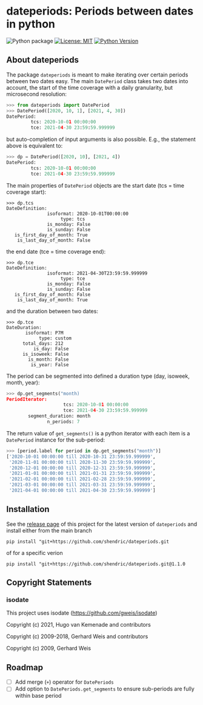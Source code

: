# dateperiods: Periods between dates in python

![Python package](https://github.com/shendric/dateperiods/workflows/Python%20package/badge.svg?branch=master)
[![License: MIT](https://img.shields.io/badge/License-MIT-green.svg)](https://choosealicense.com/licenses/mit/)
[![Python Version](https://img.shields.io/badge/python-3.7,_3.8,_3.9,_3.10,_3.11-blue)](https://www.python.org/downloads/)

## About dateperiods

The package `dateperiods` is meant to make iterating over certain periods between two dates easy. The main `DatePeriod` class takes two dates into account, the start of the time coverage with a daily granularity, but microsecond resolution:

```python
>>> from dateperiods import DatePeriod
>>> DatePeriod([2020, 10, 1], [2021, 4, 30])
DatePeriod:
         tcs: 2020-10-01 00:00:00
         tce: 2021-04-30 23:59:59.999999
```

but auto-completion of input arguments is also possible. E.g., the statement above is equivalent to: 

```python
>>> dp = DatePeriod([2020, 10], [2021, 4])
DatePeriod:
         tcs: 2020-10-01 00:00:00
         tce: 2021-04-30 23:59:59.999999
```

The main properties of `DatePeriod` objects are the start date (tcs = time coverage start):

```
>>> dp.tcs
DateDefinition:
               isoformat: 2020-10-01T00:00:00
                    type: tcs
               is_monday: False
               is_sunday: False
   is_first_day_of_month: True
    is_last_day_of_month: False
```

the end date (tce = time coverage end):

```
>>> dp.tce
DateDefinition:
               isoformat: 2021-04-30T23:59:59.999999
                    type: tce
               is_monday: False
               is_sunday: False
   is_first_day_of_month: False
    is_last_day_of_month: True
```

and the duration between two dates:

```
>>> dp.tce
DateDuration:
       isoformat: P7M
            type: custom
      total_days: 212
          is_day: False
      is_isoweek: False
        is_month: False
         is_year: False
```

The period can be segmented into defined a duration type (day, isoweek, month, year):

```python
>>> dp.get_segments("month)
PeriodIterator:
                     tcs: 2020-10-01 00:00:00
                     tce: 2021-04-30 23:59:59.999999
        segment_duration: month
               n_periods: 7
```

The return value of `get_segments()` is a python iterator with each item is a `DatePeriod` instance for the sub-period: 

```python
>>> [period.label for period in dp.get_segments("month")]
['2020-10-01 00:00:00 till 2020-10-31 23:59:59.999999',
 '2020-11-01 00:00:00 till 2020-11-30 23:59:59.999999',
 '2020-12-01 00:00:00 till 2020-12-31 23:59:59.999999',
 '2021-01-01 00:00:00 till 2021-01-31 23:59:59.999999',
 '2021-02-01 00:00:00 till 2021-02-28 23:59:59.999999',
 '2021-03-01 00:00:00 till 2021-03-31 23:59:59.999999',
 '2021-04-01 00:00:00 till 2021-04-30 23:59:59.999999']
```

## Installation

See the [release page](https://github.com/shendric/dateperiods/releases) of this project for the latest version of `dateperiods` and install either from the main branch

`pip install "git+https://github.com/shendric/dateperiods.git`

of for a specific verion

`pip install "git+https://github.com/shendric/dateperiods.git@1.1.0`

## Copyright Statements

### isodate

This project uses isodate (https://github.com/gweis/isodate)

Copyright (c) 2021, Hugo van Kemenade and contributors

Copyright (c) 2009-2018, Gerhard Weis and contributors

Copyright (c) 2009, Gerhard Weis

## Roadmap

- [ ] Add merge (`+`) operator for `DatePeriods`
- [ ] Add option to `DatePeriods.get_segments` to ensure sub-periods are fully within base period
